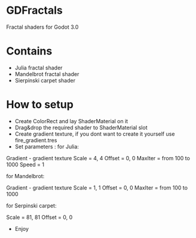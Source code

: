 # GDFractals
Fractal shaders for Godot 3.0

# Contains
* Julia fractal shader
* Mandelbrot fractal shader
* Sierpinski carpet shader

# How to setup
* Create ColorRect and lay ShaderMaterial on it
* Drag&drop the required shader to ShaderMaterial slot
* Create gradient texture, if you dont want to create it yourself use fire_gradient.tres
* Set parameters :
 for Julia:
 
 Gradient - gradient texture
 Scale = 4, 4
 Offset = 0, 0
 MaxIter = from 100 to 1000
 Speed = 1
 
 for Mandelbrot:
 
 Gradient - gradient texture
 Scale = 1, 1
 Offset = 0, 0
 MaxIter = from 100 to 1000
 
 for Serpinski carpet:
 
 Scale = 81, 81
 Offset = 0, 0
* Enjoy